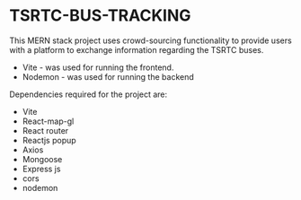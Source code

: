 # TSRTC-BUS-TRACKING

This MERN stack project uses crowd-sourcing functionality to provide users with a platform to exchange information regarding the TSRTC buses.

- Vite - was used for running the frontend.
- Nodemon - was used for running the backend

Dependencies required for the project are:
  - Vite
  - React-map-gl
  - React router
  - Reactjs popup
  - Axios
  - Mongoose
  - Express js
  - cors
  - nodemon
